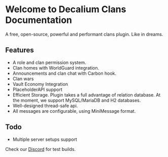 # Welcome to Decalium Clans Documentation

A free, open-source, powerful and performant clans plugin. Like in dreams.


## Features
- A role and clan permission system.
- Clan homes with WorldGuard integration.
- Announcements and clan chat with Carbon hook.
- Clan wars
- Vault Economy Integration
- PlaceholderAPI support
- Efficient Storage. Plugin takes a full advantage of relation database. At the moment, we support MySQL/MariaDB and H2 databases.
- Well-designed thread-safe api.
- All messages are configurable, using MiniMessage format.


## Todo
- Multiple server setups support

Check our [Discord](https://discord.decalium.ru) for test builds.
